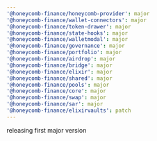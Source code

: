 ```yaml
---
'@honeycomb-finance/honeycomb-provider': major
'@honeycomb-finance/wallet-connectors': major
'@honeycomb-finance/token-drawer': major
'@honeycomb-finance/state-hooks': major
'@honeycomb-finance/walletmodal': major
'@honeycomb-finance/governance': major
'@honeycomb-finance/portfolio': major
'@honeycomb-finance/airdrop': major
'@honeycomb-finance/bridge': major
'@honeycomb-finance/elixir': major
'@honeycomb-finance/shared': major
'@honeycomb-finance/pools': major
'@honeycomb-finance/core': major
'@honeycomb-finance/swap': major
'@honeycomb-finance/sar': major
'@honeycomb-finance/elixirvaults': patch
---
```


releasing first major version
